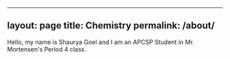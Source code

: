 
---
layout: page
title: Chemistry
permalink: /about/
---

Hello, my name is Shaurya Goel and I am an APCSP Student in Mr. Mortensen's Period 4 class.
